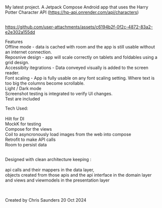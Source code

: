 My latest project. A Jetpack Compose Android app that uses the Harry Potter Character API (https://hp-api.onrender.com/api/characters) <br />
<br />



https://github.com/user-attachments/assets/c6194b2f-0f2c-4872-83a2-e2e302a155dd




Features<br />
Offline mode - data is cached with room and the app is still usable without an internet connection. <br />
Reposnive design - app will scale correctly on tablets and foldables using a grid design. <br />
Accessibity itegrations - Data conveyed visually is added to the screen reader. <br />
Font scaling - App is fully usable on any font scaling setting. Where text is too big the columns become scrollable. <br />
Light / Dark mode <br />
Screenshot testing is integrated to verify UI changes. <br />
Test are included <br />



Tech Used:<br />
<br />
Hilt for DI<br />
MockK for testing<br />
Compose for the views<br />
Coil to asyncronously load images from the web into compose<br />
Retrofit to make API calls<br />
Room to persist data<br />
<br />

Designed with clean architecture keeping :<br />
<br />
api calls and their mappers in the data layer, <br />
objects created from those apis and the api interface in the domain layer <br />
and views and viewmodels in the presentation layer<br />
<br />
<br />

Created by Chris Saunders 20 Oct 2024
